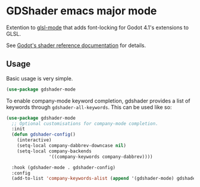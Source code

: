 # GDShader emacs major mode

Extention to [glsl-mode](https://github.com/jimhourihan/glsl-mode) that adds font-locking for Godot 4.1's extensions to
GLSL.

See [Godot's shader reference documentation](https://docs.godotengine.org/en/stable/tutorials/shaders/shader_reference/index.html) for details.

## Usage

Basic usage is very simple.

```el
(use-package gdshader-mode
```

To enable company-mode keyword completion, gdshader provides a list of keywords
through `gdshader-all-keywords`. This can be used like so:

```el
(use-package gdshader-mode
  ;; Optional customisations for company-mode completion.
  :init
  (defun gdshader-config()
    (interactive)
    (setq-local company-dabbrev-downcase nil)
    (setq-local company-backends
                '((company-keywords company-dabbrev))))

  :hook (gdshader-mode . gdshader-config)
  :config
  (add-to-list 'company-keywords-alist (append '(gdshader-mode) gdshader-all-keywords)))
```
